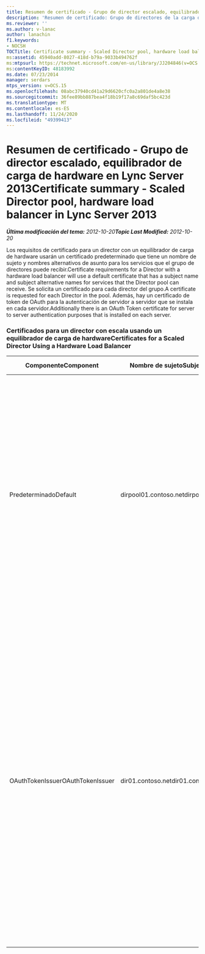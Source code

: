 ```yaml
---
title: Resumen de certificado - Grupo de director escalado, equilibrador de carga de hardware
description: 'Resumen de certificado: Grupo de directores de la carga del hardware.'
ms.reviewer: ''
ms.author: v-lanac
author: lanachin
f1.keywords:
- NOCSH
TOCTitle: Certificate summary - Scaled Director pool, hardware load balancer
ms:assetid: 45940add-8027-418d-b79a-9033b494762f
ms:mtpsurl: https://technet.microsoft.com/en-us/library/JJ204846(v=OCS.15)
ms:contentKeyID: 48183992
ms.date: 07/23/2014
manager: serdars
mtps_version: v=OCS.15
ms.openlocfilehash: 08abc37940cd41a29d6620cfc0a2a801de4a8e38
ms.sourcegitcommit: 36fee89bb887bea4f18b19f17a8c69daf5bc423d
ms.translationtype: MT
ms.contentlocale: es-ES
ms.lasthandoff: 11/24/2020
ms.locfileid: "49399413"
---
```

# <a name="certificate-summary---scaled-director-pool-hardware-load-balancer-in-lync-server-2013"></a><span data-ttu-id="1c47e-103">Resumen de certificado - Grupo de director escalado, equilibrador de carga de hardware en Lync Server 2013</span><span class="sxs-lookup"><span data-stu-id="1c47e-103">Certificate summary - Scaled Director pool, hardware load balancer in Lync Server 2013</span></span>

<div data-xmlns="http://www.w3.org/1999/xhtml">

<div class="topic" data-xmlns="http://www.w3.org/1999/xhtml" data-msxsl="urn:schemas-microsoft-com:xslt" data-cs="https://msdn.microsoft.com/">

<div data-asp="https://msdn2.microsoft.com/asp">



</div>

<div id="mainSection">

<div id="mainBody"><span data-ttu-id="1c47e-104">

<span> </span></span><span class="sxs-lookup"><span data-stu-id="1c47e-104">

<span> </span></span></span>

<span data-ttu-id="1c47e-105">_**Última modificación del tema:** 2012-10-20_</span><span class="sxs-lookup"><span data-stu-id="1c47e-105">_**Topic Last Modified:** 2012-10-20_</span></span>

<span data-ttu-id="1c47e-106">Los requisitos de certificado para un director con un equilibrador de carga de hardware usarán un certificado predeterminado que tiene un nombre de sujeto y nombres alternativos de asunto para los servicios que el grupo de directores puede recibir.</span><span class="sxs-lookup"><span data-stu-id="1c47e-106">Certificate requirements for a Director with a hardware load balancer will use a default certificate that has a subject name and subject alternative names for services that the Director pool can receive.</span></span> <span data-ttu-id="1c47e-107">Se solicita un certificado para cada director del grupo.</span><span class="sxs-lookup"><span data-stu-id="1c47e-107">A certificate is requested for each Director in the pool.</span></span> <span data-ttu-id="1c47e-108">Además, hay un certificado de token de OAuth para la autenticación de servidor a servidor que se instala en cada servidor.</span><span class="sxs-lookup"><span data-stu-id="1c47e-108">Additionally there is an OAuth Token certificate for server to server authentication purposes that is installed on each server.</span></span>

### <a name="certificates-for-a-scaled-director-using-a-hardware-load-balancer"></a><span data-ttu-id="1c47e-109">Certificados para un director con escala usando un equilibrador de carga de hardware</span><span class="sxs-lookup"><span data-stu-id="1c47e-109">Certificates for a Scaled Director Using a Hardware Load Balancer</span></span>

<table>
<colgroup>
<col style="width: 25%" />
<col style="width: 25%" />
<col style="width: 25%" />
<col style="width: 25%" />
</colgroup>
<thead>
<tr class="header">
<th><span data-ttu-id="1c47e-110">Componente</span><span class="sxs-lookup"><span data-stu-id="1c47e-110">Component</span></span></th>
<th><span data-ttu-id="1c47e-111">Nombre de sujeto</span><span class="sxs-lookup"><span data-stu-id="1c47e-111">Subject name (SN)</span></span></th>
<th><span data-ttu-id="1c47e-112">Nombres alternativos de asunto (SAN)</span><span class="sxs-lookup"><span data-stu-id="1c47e-112">Subject alternative names (SAN)</span></span></th>
<th><span data-ttu-id="1c47e-113">Comentarios</span><span class="sxs-lookup"><span data-stu-id="1c47e-113">Comments</span></span></th>
</tr>
</thead>
<tbody>
<tr class="odd">
<td><p><span data-ttu-id="1c47e-114">Predeterminado</span><span class="sxs-lookup"><span data-stu-id="1c47e-114">Default</span></span></p></td>
<td><p><span data-ttu-id="1c47e-115">dirpool01.contoso.net</span><span class="sxs-lookup"><span data-stu-id="1c47e-115">dirpool01.contoso.net</span></span></p></td>
<td><p><span data-ttu-id="1c47e-116">dirpool01.contoso.net</span><span class="sxs-lookup"><span data-stu-id="1c47e-116">dirpool01.contoso.net</span></span></p>
<p><span data-ttu-id="1c47e-117">dir01.contoso.net</span><span class="sxs-lookup"><span data-stu-id="1c47e-117">dir01.contoso.net</span></span></p>
<p><span data-ttu-id="1c47e-118">dialin.contoso.com</span><span class="sxs-lookup"><span data-stu-id="1c47e-118">dialin.contoso.com</span></span></p>
<p><span data-ttu-id="1c47e-119">meet.contoso.com</span><span class="sxs-lookup"><span data-stu-id="1c47e-119">meet.contoso.com</span></span></p>
<p><span data-ttu-id="1c47e-120">lyncdiscoverinternal.contoso.com</span><span class="sxs-lookup"><span data-stu-id="1c47e-120">lyncdiscoverinternal.contoso.com</span></span></p>
<p><span data-ttu-id="1c47e-121">lyncdiscover.contoso.com</span><span class="sxs-lookup"><span data-stu-id="1c47e-121">lyncdiscover.contoso.com</span></span></p>
<p><span data-ttu-id="1c47e-122">(Opcional) \*. contoso.com</span><span class="sxs-lookup"><span data-stu-id="1c47e-122">(Optionally) \*.contoso.com</span></span></p></td>
<td><p><span data-ttu-id="1c47e-123">Los certificados de director se pueden solicitar desde una entidad de certificación (CA) administrada internamente o desde una CA pública.</span><span class="sxs-lookup"><span data-stu-id="1c47e-123">Director certificates can be requested from either an internally managed certification authority (CA) or from a public CA.</span></span></p>
<p><span data-ttu-id="1c47e-124">El Director responde a las solicitudes del proxy inverso en el perímetro o del servidor perimetral.</span><span class="sxs-lookup"><span data-stu-id="1c47e-124">The Director responds to requests from the reverse proxy in the perimeter or from the Edge Server.</span></span></p>
<p><span data-ttu-id="1c47e-125">O bien, una entrada comodín para las direcciones URL simples</span><span class="sxs-lookup"><span data-stu-id="1c47e-125">Or, a wildcard entry for the simple URLs</span></span></p></td>
</tr>
<tr class="even">
<td><p><span data-ttu-id="1c47e-126">OAuthTokenIssuer</span><span class="sxs-lookup"><span data-stu-id="1c47e-126">OAuthTokenIssuer</span></span></p></td>
<td><p><span data-ttu-id="1c47e-127">dir01.contoso.net</span><span class="sxs-lookup"><span data-stu-id="1c47e-127">dir01.contoso.net</span></span></p></td>
<td><p><span data-ttu-id="1c47e-128">Ninguna entrada</span><span class="sxs-lookup"><span data-stu-id="1c47e-128">No Entry</span></span></p></td>
<td>


> [!IMPORTANT]
> <span data-ttu-id="1c47e-129">Tenga en cuenta que la longitud de clave mínima es 1024, pero es posible que reciba una advertencia que indica que la longitud de clave mínima recomendada es de 2048 bits.</span><span class="sxs-lookup"><span data-stu-id="1c47e-129">Note that the minimum key length is 1024, but you may receive a warning that the minimum recommended key length is 2048 bits.</span></span>


<p><span data-ttu-id="1c47e-130">El certificado OAuthTokenIssuer es un certificado de un único propósito para el propósito de autenticar servidores en un entorno de gran escala y se puede solicitar desde una entidad de certificación interna o desde una CA pública.</span><span class="sxs-lookup"><span data-stu-id="1c47e-130">The OAuthTokenIssuer certificate is a single-purpose certificate for the purpose of authenticating servers in a large-scale environment, and can be requested from an internal CA or from a public CA.</span></span> <span data-ttu-id="1c47e-131">El certificado es obligatorio.</span><span class="sxs-lookup"><span data-stu-id="1c47e-131">The certificate is required.</span></span></p><span data-ttu-id="1c47e-132"></td>
</tr>
</tbody>
</table>


</div>

<span> </span>

</div>

</div>

</span><span class="sxs-lookup"><span data-stu-id="1c47e-132"></td>
</tr>
</tbody>
</table>


</div>

<span> </span>

</div>

</div>

</span></span></div>

